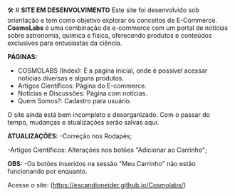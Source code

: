 🛠 # **SITE EM DESENVOLVIMENTO**
Este site foi desenvolvido sob orientação e tem como objetivo explorar os conceitos de E-Commerce. 
**CosmoLabs** é uma combinação de e-commerce com um portal de notícias sobre astronomia, química e física, oferecendo produtos e conteúdos exclusivos para entusiastas da ciência.

**PÁGINAS:**
- COSMOLABS (Index): É a página inicial, onde é possível acessar notícias diversas e alguns produtos.
- Artigos Científicos: Página do E-commerce.
- Notícias e Discussões: Página com notícias.
- Quem Somos?: Cadastro para usuário.

O site ainda está bem incompleto e desorganizado. Com o passar do tempo, mudanças e atualizações serão salvas aqui.

**ATUALIZAÇÕES:**
-Correção nos Rodapés;

-Artigos Científicos:
Alterações nos botões "Adicionar ao Carrinho";

**OBS:**
-Os botões inseridos na sessão "Meu Carrinho" não estão funcionando por enquanto.

Acesse o site: (https://escandioneider.github.io/Cosmolabs/)


